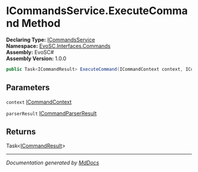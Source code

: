﻿<!--  
  <auto-generated>   
    The contents of this file were generated by a tool.  
    Changes to this file may be list if the file is regenerated  
  </auto-generated>   
-->

# ICommandsService.ExecuteCommand Method

**Declaring Type:** [ICommandsService](../index.md)  
**Namespace:** [EvoSC.Interfaces.Commands](../../index.md)  
**Assembly:** EvoSC\#  
**Assembly Version:** 1.0.0

```csharp
public Task<ICommandResult> ExecuteCommand(ICommandContext context, ICommandParserResult parserResult);
```

## Parameters

`context`  [ICommandContext](../../../../Core/Commands/Generic/Interfaces/ICommandContext/index.md)

`parserResult`  [ICommandParserResult](../../../../Core/Commands/Generic/Interfaces/ICommandParserResult/index.md)

## Returns

Task\<[ICommandResult](../../../../Core/Commands/Generic/Interfaces/ICommandResult/index.md)\>

___

*Documentation generated by [MdDocs](https://github.com/ap0llo/mddocs)*
